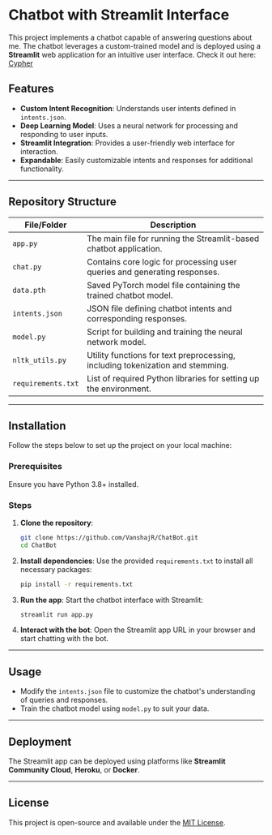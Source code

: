 
# Chatbot with Streamlit Interface

This project implements a chatbot capable of answering questions about me. The chatbot leverages a custom-trained model and is deployed using a **Streamlit** web application for an intuitive user interface. Check it out here: [Cypher](https://cypher-chat.streamlit.app/)

## Features

- **Custom Intent Recognition**: Understands user intents defined in `intents.json`.
- **Deep Learning Model**: Uses a neural network for processing and responding to user inputs.
- **Streamlit Integration**: Provides a user-friendly web interface for interaction.
- **Expandable**: Easily customizable intents and responses for additional functionality.

---

## Repository Structure

| File/Folder       | Description                                                                 |
|--------------------|-----------------------------------------------------------------------------|
| `app.py`          | The main file for running the Streamlit-based chatbot application.         |
| `chat.py`         | Contains core logic for processing user queries and generating responses.  |
| `data.pth`        | Saved PyTorch model file containing the trained chatbot model.             |
| `intents.json`    | JSON file defining chatbot intents and corresponding responses.            |
| `model.py`        | Script for building and training the neural network model.                 |
| `nltk_utils.py`   | Utility functions for text preprocessing, including tokenization and stemming. |
| `requirements.txt`| List of required Python libraries for setting up the environment.          |

---

## Installation

Follow the steps below to set up the project on your local machine:

### Prerequisites

Ensure you have Python 3.8+ installed.

### Steps

1. **Clone the repository**:
   ```bash
   git clone https://github.com/VanshajR/ChatBot.git
   cd ChatBot
   ```

2. **Install dependencies**:
   Use the provided `requirements.txt` to install all necessary packages:
   ```bash
   pip install -r requirements.txt
   ```

3. **Run the app**:
   Start the chatbot interface with Streamlit:
   ```bash
   streamlit run app.py
   ```

4. **Interact with the bot**:
   Open the Streamlit app URL in your browser and start chatting with the bot.

---

## Usage

- Modify the `intents.json` file to customize the chatbot's understanding of queries and responses.
- Train the chatbot model using `model.py` to suit your data.

---

## Deployment

The Streamlit app can be deployed using platforms like **Streamlit Community Cloud**, **Heroku**, or **Docker**.

---

## License

This project is open-source and available under the [MIT License](LICENSE).
